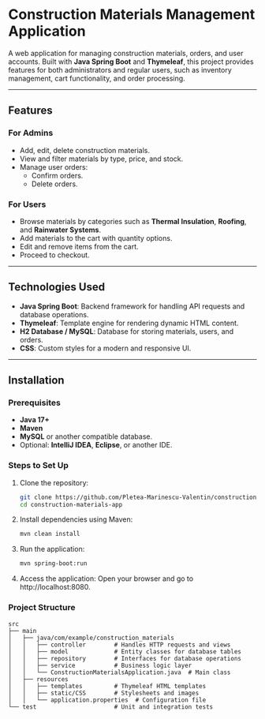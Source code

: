 # Construction Materials Management Application

A web application for managing construction materials, orders, and user accounts. Built with **Java Spring Boot** and **Thymeleaf**, this project provides features for both administrators and regular users, such as inventory management, cart functionality, and order processing.

---

## Features

### **For Admins**
- Add, edit, delete construction materials.
- View and filter materials by type, price, and stock.
- Manage user orders:
  - Confirm orders.
  - Delete orders.

### **For Users**
- Browse materials by categories such as **Thermal Insulation**, **Roofing**, and **Rainwater Systems**.
- Add materials to the cart with quantity options.
- Edit and remove items from the cart.
- Proceed to checkout.

---

## Technologies Used
- **Java Spring Boot**: Backend framework for handling API requests and database operations.
- **Thymeleaf**: Template engine for rendering dynamic HTML content.
- **H2 Database / MySQL**: Database for storing materials, users, and orders.
- **CSS**: Custom styles for a modern and responsive UI.

---

## Installation

### Prerequisites
- **Java 17+**
- **Maven**
- **MySQL** or another compatible database.
- Optional: **IntelliJ IDEA**, **Eclipse**, or another IDE.

### Steps to Set Up
1. Clone the repository:
   ```bash
   git clone https://github.com/Pletea-Marinescu-Valentin/construction-materials-app.git
   cd construction-materials-app
   ```
2. Install dependencies using Maven:
   ```bash
   mvn clean install
   ```
3. Run the application:
   ``` bash
   mvn spring-boot:run
   ```
4. Access the application: Open your browser and go to http://localhost:8080.

### Project Structure
``` plaintext
src
├── main
│   ├── java/com/example/construction_materials
│   │   ├── controller        # Handles HTTP requests and views
│   │   ├── model             # Entity classes for database tables
│   │   ├── repository        # Interfaces for database operations
│   │   ├── service           # Business logic layer
│   │   └── ConstructionMaterialsApplication.java  # Main class
│   ├── resources
│   │   ├── templates         # Thymeleaf HTML templates
│   │   ├── static/CSS        # Stylesheets and images
│   │   └── application.properties  # Configuration file
└── test                      # Unit and integration tests
```
